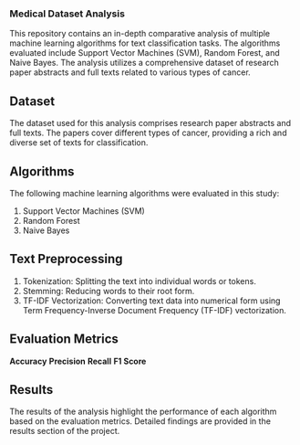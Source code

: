 ### Medical Dataset Analysis
This repository contains an in-depth comparative analysis of multiple machine learning algorithms for text classification tasks. The algorithms evaluated include Support Vector Machines (SVM), Random Forest, and Naive Bayes. The analysis utilizes a comprehensive dataset of research paper abstracts and full texts related to various types of cancer.

## Dataset
The dataset used for this analysis comprises research paper abstracts and full texts. The papers cover different types of cancer, providing a rich and diverse set of texts for classification.

## Algorithms
The following machine learning algorithms were evaluated in this study:
1.  Support Vector Machines (SVM)
2.  Random Forest
3.  Naive Bayes

## Text Preprocessing
1. Tokenization: Splitting the text into individual words or tokens.
2. Stemming: Reducing words to their root form.
3. TF-IDF Vectorization: Converting text data into numerical form using Term Frequency-Inverse Document Frequency (TF-IDF) vectorization.

## Evaluation Metrics
**Accuracy**
**Precision**
**Recall**
**F1 Score**


## Results
The results of the analysis highlight the performance of each algorithm based on the evaluation metrics. Detailed findings are provided in the results section of the project.
